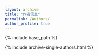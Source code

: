 ```yaml
---
layout: archive
title: "作者信息"
permalink: /Authors/
author_profile: true
---
```



{% include base_path %}


{% include archive-single-authors.html %}

